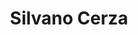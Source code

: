 ---
layout: author
title: Silvano Cerza
name: Silvano Cerza
slug: silvano-cerze
position: Senior oftware Engineer
image: /images/authors/silvano-cerza.jpg
socials:
  author_page:
    - name: LinkedIn
      url: https://www.linkedin.com/in/silvanocerza/
      icon: /images/icons/linkedin-white.svg
    - name: Twitter
      url: https://twitter.com/SilvanoCerza
      icon: /images/icons/twitter-white.svg
  blog_posts:
    - name: LinkedIn
      url: https://www.linkedin.com/in/silvanocerza/
      icon: /images/icons/linkedin-dark.svg
    - name: Twitter
      url: https://twitter.com/SilvanoCerza
      icon: /images/icons/twitter-dark.svg
    - name: GitHub
      url: https://github.com/silvanocerza
      icon: /images/icons/github.svg
---